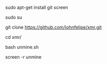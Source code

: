 sudo apt-get install git screen

sudo su

git clone https://github.com/johnfelipe/xmr.git

cd xmr/

bash unmine.sh

screen -r unmine
